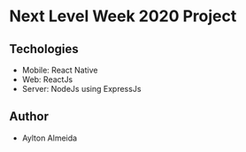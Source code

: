# Next Level Week 2020 Project

## Techologies

* Mobile: React Native
* Web: ReactJs
* Server: NodeJs using ExpressJs

## Author

* Aylton Almeida
